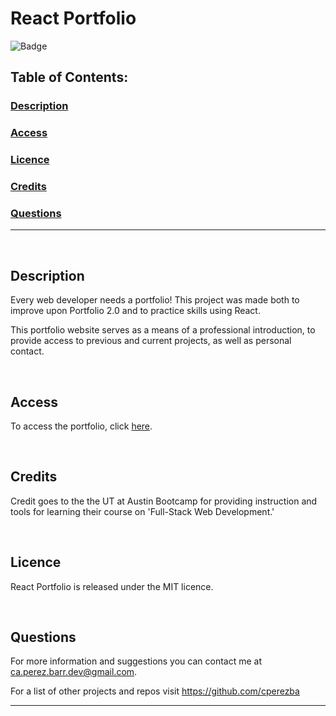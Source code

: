 # React Portfolio
![Badge](https://img.shields.io/badge/licence-MIT-brightgreen)
## Table of Contents:

### [Description](#description-header)

### [Access](#access-header)

### [Licence](#licence-header)

### [Credits](#credits-header)

### [Questions](#questions-header)

---

<br/>

## <a id="description-header"></a> Description

Every web developer needs a portfolio! This project was made both to improve upon Portfolio 2.0 and to practice skills using React.

This portfolio website serves as a means of a professional introduction, to provide access to previous and current projects, as well as personal contact.

<!-- ![Portfolio2.0-Main](assets/Assets-README/Portfolio2.0-Main.PNG) -->

<!-- --- -->

<br/>

## <a id="access-header"></a> Access

To access the portfolio, click [here](https://react-portfolio-nz22nvgi9-caveri.vercel.app/).



<br/>

## <a id="credits-header"></a> Credits

Credit goes to the the UT at Austin Bootcamp for providing instruction and tools for learning their course on 'Full-Stack Web Development.'


<br/>

## <a id="licence-header"></a> Licence

React Portfolio is released under the MIT licence.



<br/>

## <a id="questions-header"></a> Questions

For more information and suggestions you can contact me at ca.perez.barr.dev@gmail.com.

For a list of other projects and repos visit https://github.com/cperezba



---
